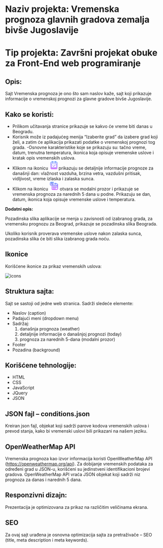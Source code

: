 # Naziv projekta: Vremenska prognoza glavnih gradova zemalja bivše Jugoslavije

# Tip projekta: Završni projekat obuke za Front-End web programiranje

## Opis:

Sajt Vremenska prognoza je ono što sam naslov kaže, sajt koji prikazuje informacije o vremenskoj prognozi za glavne gradove bivše Jugoslavije.

## Kako se koristi:

- Prilikom učitavanja stranice prikazuje se kakvo će vreme biti danas u Beogradu.
- Korisnik može iz padajućeg menija “Izaberite grad” da izabere grad koji želi, a zatim će aplikacija prikazati podatke o vremenskoj prognozi tog grada.
-Osnovne karakteristike koje se prikazuju su: tačno vreme, datum, trenutna temperatura, ikonica koja opisuje vremenske uslove i kratak opis vremenskih uslova.
- Klikom na ikonicu  <img src="images/icons/today.png" alt="day" width="30px">prikazuju se detaljnije informacije prognoze za današnji dan: vlažnost vazduha, brzina vetra, vazdušni pritisak, vidljivost, vreme izlaska i zalaska sunca.
- Klikom na ikonicu <img src="images/icons/week.png" alt="week" width="30px"> otvara se modalni prozor i prikazuje se vremenska prognoza za narednih 5 dana u podne. Prikazuju se dan, datum, ikonica koja opisuje vremenske uslove i temperatura.

**Dodatni opis:**

Pozadinska slika aplikacije se menja u zavisnosti od izabranog grada, za vremensku prognozu za Beograd, prikazuje se pozadinska slika Beograda.

Ukoliko korisnik proverava vremenske uslove nakon zalaska sunca, pozadinska slika će biti slika izabranog grada noću.

## Ikonice
Korišćene ikonice za prikaz vremenskih uslova:

<img src="https://i.imgur.com/7xUrigP.jpg" alt="icons" width="50%">

## Struktura sajta:
Sajt se sastoji od jedne web stranica.
Sadrži sledeće elemente:
- Naslov (caption)
- Padajući meni (dropdown menu)
- Sadržaj:
    1. današnja prognoza (weather)
    2. detaljnije informacije o današnjoj prognozi (today)
    3. prognoza za narednih 5-dana (modalni prozor) 
- Footer
- Pozadina (background)

## Korišćene tehnologije:
* HTML
* CSS
* JavaScript
* JQuery
* JSON


## JSON fajl – conditions.json
Kreiran json fajl, objekat koji sadrži parove kodova vremenskih uslova i prevod stanja, kako bi vremenski uslovi bili prikazani na našem jeziku.

## OpenWeatherMap API
Vremenska prognoza kao izvor informacija koristi OpenWeatherMap API (https://openweathermap.org/api).
Za dobijanje vremenskih podataka za određeni grad u JSON-u, korišćeni su jedinstveni identifikacioni brojevi gradova.
OpenWeatherMap API vraća JSON objekat koji sadrži niz prognoza za danas i narednih 5 dana.

## Responzivni dizajn:
Prezentacija je optimizovana za prikaz na različitim veličinama ekrana.

## SEO
Za ovaj sajt urađena je osnovna optimizacija sajta za pretraživače – SEO (title, meta description i meta keywords).

